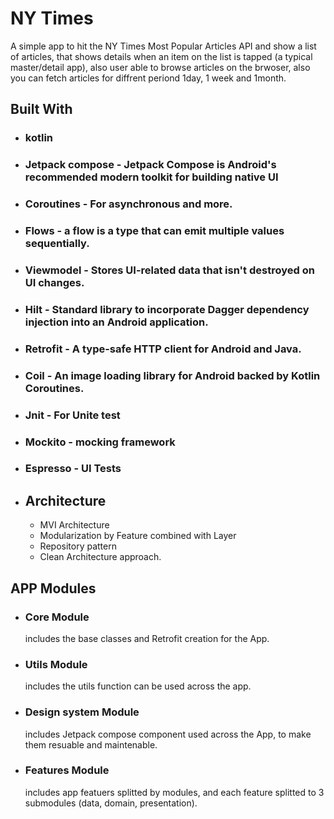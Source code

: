 # NY Times
A simple app to hit the NY Times Most Popular Articles API and show a list of articles,
that shows details when an item on the list is tapped (a typical master/detail app), 
also user able to browse articles on the brwoser, also you can fetch articles for diffrent periond 1day, 1 week and 1month. 

## Built With
- ### kotlin
- ### Jetpack compose - Jetpack Compose is Android's recommended modern toolkit for building native UI
- ### Coroutines - For asynchronous and more.
- ### Flows - a flow is a type that can emit multiple values sequentially.
- ### Viewmodel - Stores UI-related data that isn't destroyed on UI changes.
- ### Hilt - Standard library to incorporate Dagger dependency injection into an Android application.
- ### Retrofit - A type-safe HTTP client for Android and Java.
- ### Coil - An image loading library for Android backed by Kotlin Coroutines.
- ### Jnit - For Unite test
- ### Mockito - mocking framework
- ### Espresso - UI Tests

- ## Architecture
  * MVI Architecture
  * Modularization by Feature combined with Layer
  * Repository pattern
  * Clean Architecture approach.

## APP Modules
- ### Core Module
     includes the base classes and Retrofit creation for the App.
- ### Utils Module
     includes the utils function can be used across the app.
- ### Design system Module
     includes Jetpack compose component used across the App, to make them resuable and maintenable.
- ### Features Module
     includes app featuers splitted by modules, and each feature splitted to 3 submodules (data, domain, presentation).





